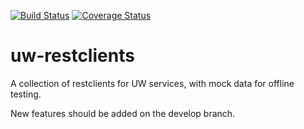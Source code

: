 [![Build Status](https://api.travis-ci.org/UWIT-IAM/uw-restclients.svg?branch=master)](https://travis-ci.org/UWIT-IAM/uw-restclients)
[![Coverage Status](https://coveralls.io/repos/UWIT-IAM/uw-restclients/badge.svg)](https://coveralls.io/r/UWIT-IAM/uw-restclients)

uw-restclients
==============

A collection of restclients for UW services, with mock data for offline testing.

New features should be added on the develop branch.
